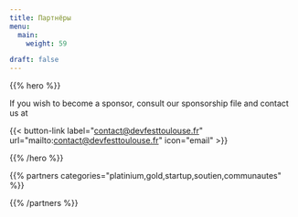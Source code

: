 ```yaml
---
title: Партнёры
menu:
  main:
    weight: 59

draft: false
---
```


{{% hero %}}

If you wish to become a sponsor, consult our sponsorship file and contact us at

{{< button-link label="contact@devfesttoulouse.fr"
                url="mailto:contact@devfesttoulouse.fr"
                icon="email" >}} 


{{% /hero %}}


<!-- Parteners list -->

{{% partners categories="platinium,gold,startup,soutien,communautes" %}}

{{% /partners %}}
